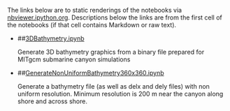 The links below are to static renderings of the notebooks via
[nbviewer.ipython.org](http://nbviewer.ipython.org/).
Descriptions below the links are from the first cell of the notebooks
(if that cell contains Markdown or raw text).

* ##[3DBathymetry.ipynb](http://nbviewer.ipython.org/urls/bitbucket.org/canyonsubc/BuildCanyon/raw/tip/Bathymetry/3DBathymetry.ipynb)  
    
    Generate 3D bathymetry graphics from a binary file prepared for MITgcm submarine canyon simulations  


* ##[GenerateNonUniformBathymetry360x360.ipynb](http://nbviewer.ipython.org/urls/bitbucket.org/canyonsubc/BuildCanyon/raw/tip/Bathymetry/GenerateNonUniformBathymetry360x360.ipynb)  
    
    Generate a bathymetry file (as well as delx and dely files) with non uniform resolution. Minimum resolution is 200 m near the canyon along shore and across shore.  
      
      


